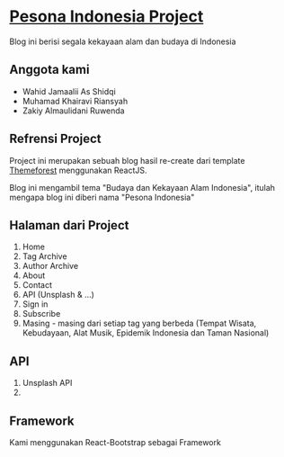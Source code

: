 # [Pesona Indonesia Project](https://pesona-indonesia.netlify.com/)

Blog ini berisi segala kekayaan alam dan budaya di Indonesia

## Anggota kami 

- Wahid Jamaalii As Shidqi
- Muhamad Khairavi Riansyah
- Zakiy Almaulidani Ruwenda

## Refrensi Project
Project ini merupakan sebuah blog hasil re-create dari template [Themeforest](http://preview.themeforest.net/item/polar-minimal-blog-and-magazine-ghost-themezip/full_screen_preview/19974381?_ga=2.260842189.1561046835.1586410980-101504852.1586410878) menggunakan ReactJS.

Blog ini mengambil tema "Budaya dan Kekayaan Alam Indonesia", itulah mengapa blog ini diberi nama "Pesona Indonesia" 

##  Halaman dari Project
1. Home
2. Tag Archive
3. Author Archive
4. About
5. Contact
6. API (Unsplash & ...)
7. Sign in
8. Subscribe 
9. Masing - masing dari setiap tag yang berbeda (Tempat Wisata, Kebudayaan, Alat Musik, Epidemik Indonesia dan Taman Nasional)

## API
1. Unsplash API
2. 

## Framework
Kami menggunakan React-Bootstrap sebagai Framework
